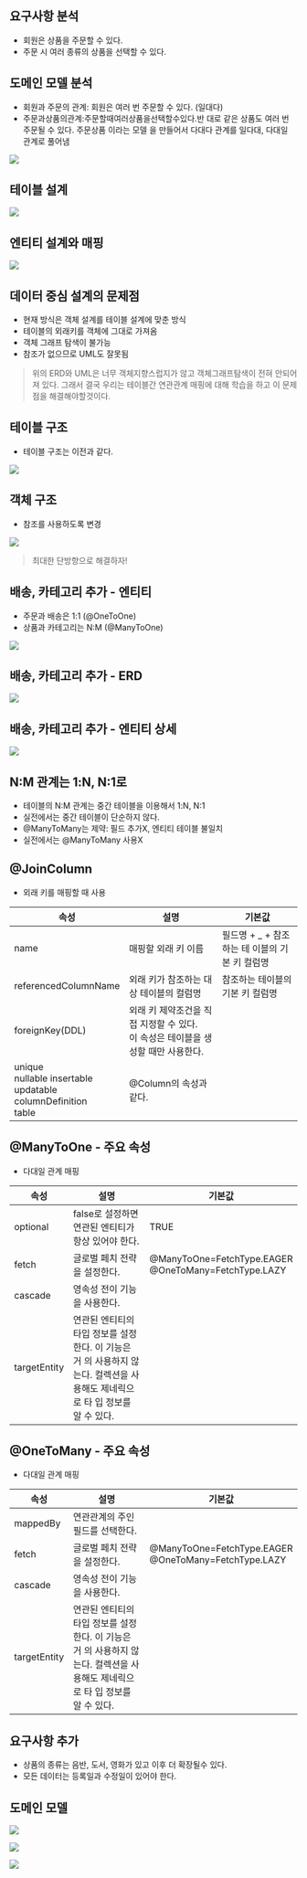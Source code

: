 ## 요구사항 분석
- 회원은 상품을 주문할 수 있다.
- 주문 시 여러 종류의 상품을 선택할 수 있다.

## 도메인 모델 분석
- 회원과 주문의 관계: 회원은 여러 번 주문할 수 있다. (일대다)
- 주문과상품의관계:주문할때여러상품을선택할수있다.반 대로 같은 상품도 여러 번 주문될 수 있다. 주문상품 이라는 모델 을 만들어서 다대다 관계를 일다대, 다대일 관계로 풀어냄

![](https://velog.velcdn.com/images/roberts/post/c43158a0-7c40-4966-b7f4-33482a915e34/image.png)

## 테이블 설계

![](https://velog.velcdn.com/images/roberts/post/7635dfa4-39b2-49ed-bbc3-fcaf70205966/image.png)

## 엔티티 설계와 매핑

![](https://velog.velcdn.com/images/roberts/post/46a7419e-0a9c-4649-ab6c-8443c96d74f2/image.png)

## 데이터 중심 설계의 문제점
- 현재 방식은 객체 설계를 테이블 설계에 맞춘 방식
- 테이블의 외래키를 객체에 그대로 가져옴
- 객체 그래프 탐색이 불가능
- 참조가 없으므로 UML도 잘못됨

> 위의 ERD와 UML은 너무 객체지향스럽지가 않고 객체그래프탐색이 전혀 안되어져 있다.
그래서 결국 우리는 테이블간 연관관계 매핑에 대해 학습을 하고 이 문제점을 해결해야할것이다.

## 테이블 구조
- 테이블 구조는 이전과 같다.

![](https://velog.velcdn.com/images/roberts/post/03559177-e1e9-4299-84df-ab58bbc2008f/image.png)

## 객체 구조
- 참조를 사용하도록 변경

![](https://velog.velcdn.com/images/roberts/post/af118d12-b211-40d9-a328-d544a13c8fef/image.png)

> 최대한 단방향으로 해결하자!

## 배송, 카테고리 추가 - 엔티티
- 주문과 배송은 1:1 (@OneToOne)
- 상품과 카테고리는 N:M (@ManyToOne)

![](https://velog.velcdn.com/images/roberts/post/6a5a0961-f4e2-4cd7-a5e2-9f0bebaffa66/image.png)

## 배송, 카테고리 추가 - ERD

![](https://velog.velcdn.com/images/roberts/post/68ed07d5-7e3f-4d79-907c-6927aad400b1/image.png)

## 배송, 카테고리 추가 - 엔티티 상세

![](https://velog.velcdn.com/images/roberts/post/da42634f-5441-4b9e-8820-68682e7aa9eb/image.png)

## N:M 관계는 1:N, N:1로
- 테이블의 N:M 관계는 중간 테이블을 이용해서 1:N, N:1
- 실전에서는 중간 테이블이 단순하지 않다.
- @ManyToMany는 제약: 필드 추가X, 엔티티 테이블 불일치
- 실전에서는 @ManyToMany 사용X

## @JoinColumn
- 외래 키를 매핑할 때 사용

|속성|설명|기본값|
|------|---|---|
|name|매핑할 외래 키 이름|필드명 + _ + 참조하는 테 이블의 기본 키 컬럼명|
|referencedColumnName|외래 키가 참조하는 대상 테이블의 컬럼명|참조하는 테이블의 기본 키 컬럼명|
|foreignKey(DDL)|외래 키 제약조건을 직접 지정할 수 있다. <br> 이 속성은 테이블을 생성할 때만 사용한다.||
|unique <br>nullable insertable <br> updatable <br> columnDefinition <br> table|@Column의 속성과 같다.||

## @ManyToOne - 주요 속성
- 다대일 관계 매핑

|속성|설명|기본값|
|------|---|---|
|optional|false로 설정하면 연관된 엔티티가 항상 있어야 한다.|TRUE|
|fetch|글로벌 페치 전략을 설정한다.|@ManyToOne=FetchType.EAGER <br> @OneToMany=FetchType.LAZY|
|cascade|영속성 전이 기능을 사용한다.||
|targetEntity|연관된 엔티티의 타입 정보를 설정한다. 이 기능은 거 의 사용하지 않는다. 컬렉션을 사용해도 제네릭으로 타 입 정보를 알 수 있다.||

## @OneToMany - 주요 속성
- 다대일 관계 매핑

|속성|설명|기본값|
|------|---|---|
|mappedBy|연관관계의 주인 필드를 선택한다.||
|fetch|글로벌 페치 전략을 설정한다.|@ManyToOne=FetchType.EAGER <br> @OneToMany=FetchType.LAZY|
|cascade|영속성 전이 기능을 사용한다.||
|targetEntity|연관된 엔티티의 타입 정보를 설정한다. 이 기능은 거 의 사용하지 않는다. 컬렉션을 사용해도 제네릭으로 타 입 정보를 알 수 있다.||


## 요구사항 추가
- 상품의 종류는 음반, 도서, 영화가 있고 이후 더 확장될수 있다.
- 모든 데이터는 등록일과 수정일이 있어야 한다.

## 도메인 모델

![](https://velog.velcdn.com/images/roberts/post/7cd2d6b7-72da-44f7-923e-b3deab0d754c/image.png)

![](https://velog.velcdn.com/images/roberts/post/871c6eb3-3d78-4287-8735-77d98c5875bf/image.png)

![](https://velog.velcdn.com/images/roberts/post/c28fdab7-8a3b-45b3-b8f5-e0ab33f9a80e/image.png)